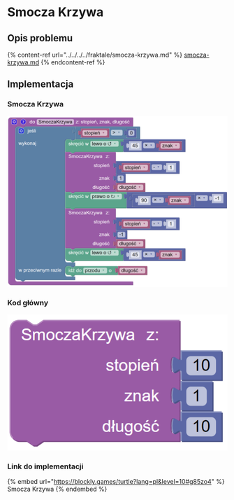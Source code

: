 # Smocza Krzywa

## Opis problemu

{% content-ref url="../../../../fraktale/smocza-krzywa.md" %}
[smocza-krzywa.md](../../../../fraktale/smocza-krzywa.md)
{% endcontent-ref %}

## Implementacja

### Smocza Krzywa

![Funkcja rysująca smoczą krzywą](<../../../../.gitbook/assets/image (22).png>)

### Kod główny

![Wywołanie funkcji rysującej smoczą krzywą](<../../../../.gitbook/assets/image (23).png>)

### Link do implementacji

{% embed url="https://blockly.games/turtle?lang=pl&level=10#g85zo4" %}
Smocza Krzywa
{% endembed %}
